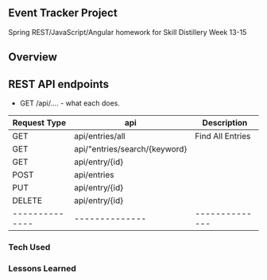 ## Event Tracker Project

Spring REST/JavaScript/Angular homework for Skill Distillery Week 13-15

## Overview

## REST API endpoints

* GET /api/.... - what each does.


| Request Type | api | Description |
|--------------|--------------|--------------|
| GET | api/entries/all | Find All Entries |
| GET | api/"entries/search/{keyword} | |
| GET | api/entry/{id} | |
| POST | api/entries | |
| PUT | api/entry/{id} | |
| DELETE | api/entry/{id} | |
|--------------|--------------|--------------|

### Tech Used


### Lessons Learned
